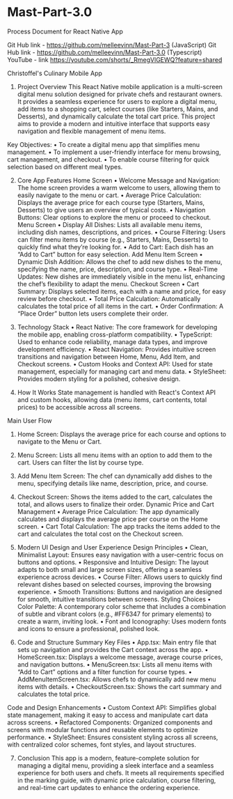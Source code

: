 # Mast-Part-3.0

Process Document for React Native App

Git Hub link - https://github.com/melleevinn/Mast-Part-3 (JavaScript)
Git Hub link - https://github.com/melleevinn/Mast-Part-3.0 (Typescript)
YouTube - link https://youtube.com/shorts/_RmegVlGEWQ?feature=shared

Christoffel's Culinary Mobile App

1. Project Overview
This React Native mobile application is a multi-screen digital menu solution designed for private chefs and restaurant owners. It provides a seamless experience for users to explore a digital menu, add items to a shopping cart, select courses (like Starters, Mains, and Desserts), and dynamically calculate the total cart price. This project aims to provide a modern and intuitive interface that supports easy navigation and flexible management of menu items.

Key Objectives:
•	To create a digital menu app that simplifies menu management.
•	To implement a user-friendly interface for menu browsing, cart management, and checkout.
•	To enable course filtering for quick selection based on different meal types.

2. Core App Features
Home Screen
•	Welcome Message and Navigation: The home screen provides a warm welcome to users, allowing them to easily navigate to the menu or cart.
•	Average Price Calculation: Displays the average price for each course type (Starters, Mains, Desserts) to give users an overview of typical costs.
•	Navigation Buttons: Clear options to explore the menu or proceed to checkout.
Menu Screen
•	Display All Dishes: Lists all available menu items, including dish names, descriptions, and prices.
•	Course Filtering: Users can filter menu items by course (e.g., Starters, Mains, Desserts) to quickly find what they’re looking for.
•	Add to Cart: Each dish has an “Add to Cart” button for easy selection.
Add Menu Item Screen
•	Dynamic Dish Addition: Allows the chef to add new dishes to the menu, specifying the name, price, description, and course type.
•	Real-Time Updates: New dishes are immediately visible in the menu list, enhancing the chef’s flexibility to adapt the menu.
Checkout Screen
•	Cart Summary: Displays selected items, each with a name and price, for easy review before checkout.
•	Total Price Calculation: Automatically calculates the total price of all items in the cart.
•	Order Confirmation: A “Place Order” button lets users complete their order.

3. Technology Stack
•	React Native: The core framework for developing the mobile app, enabling cross-platform compatibility.
•	TypeScript: Used to enhance code reliability, manage data types, and improve development efficiency.
•	React Navigation: Provides intuitive screen transitions and navigation between Home, Menu, Add Item, and Checkout screens.
•	Custom Hooks and Context API: Used for state management, especially for managing cart and menu data.
•	StyleSheet: Provides modern styling for a polished, cohesive design.

4. How It Works
State management is handled with React's Context API and custom hooks, allowing data (menu items, cart contents, total prices) to be accessible across all screens.

Main User Flow
1.	Home Screen: Displays the average price for each course and options to navigate to the Menu or Cart.
2.	Menu Screen: Lists all menu items with an option to add them to the cart. Users can filter the list by course type.
3.	Add Menu Item Screen: The chef can dynamically add dishes to the menu, specifying details like name, description, price, and course.
4.	Checkout Screen: Shows the items added to the cart, calculates the total, and allows users to finalize their order.
Dynamic Price and Cart Management
•	Average Price Calculation: The app dynamically calculates and displays the average price per course on the Home screen.
•	Cart Total Calculation: The app tracks the items added to the cart and calculates the total cost on the Checkout screen.

5.	Modern UI Design and User Experience
Design Principles
•	Clean, Minimalist Layout: Ensures easy navigation with a user-centric focus on buttons and options.
•	Responsive and Intuitive Design: The layout adapts to both small and large screen sizes, offering a seamless experience across devices.
•	Course Filter: Allows users to quickly find relevant dishes based on selected courses, improving the browsing experience.
•	Smooth Transitions: Buttons and navigation are designed for smooth, intuitive transitions between screens.
Styling Choices
•	Color Palette: A contemporary color scheme that includes a combination of subtle and vibrant colors (e.g., #FF6347 for primary elements) to create a warm, inviting look.
•	Font and Iconography: Uses modern fonts and icons to ensure a professional, polished look.

6. Code and Structure Summary
Key Files
•	App.tsx: Main entry file that sets up navigation and provides the Cart context across the app.
•	HomeScreen.tsx: Displays a welcome message, average course prices, and navigation buttons.
•	MenuScreen.tsx: Lists all menu items with “Add to Cart” options and a filter function for course types.
•	AddMenuItemScreen.tsx: Allows chefs to dynamically add new menu items with details.
•	CheckoutScreen.tsx: Shows the cart summary and calculates the total price. 

Code and Design Enhancements
•	Custom Context API: Simplifies global state management, making it easy to access and manipulate cart data across screens.
•	Refactored Components: Organized components and screens with modular functions and reusable elements to optimize performance.
•	StyleSheet: Ensures consistent styling across all screens, with centralized color schemes, font styles, and layout structures.

7. Conclusion
This app is a modern, feature-complete solution for managing a digital menu, providing a sleek interface and a seamless experience for both users and chefs. It meets all requirements specified in the marking guide, with dynamic price calculation, course filtering, and real-time cart updates to enhance the ordering experience.


